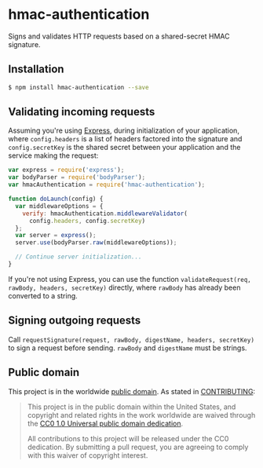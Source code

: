 # hmac-authentication

Signs and validates HTTP requests based on a shared-secret HMAC signature.

## Installation

```sh
$ npm install hmac-authentication --save
```

## Validating incoming requests

Assuming you're using [Express](https://www.npmjs.com/package/express), during
initialization of your application, where `config.headers` is a list of
headers factored into the signature and `config.secretKey` is the shared
secret between your application and the service making the request:

```js
var express = require('express');
var bodyParser = require('bodyParser');
var hmacAuthentication = require('hmac-authentication');

function doLaunch(config) {
  var middlewareOptions = {
    verify: hmacAuthentication.middlewareValidator(
      config.headers, config.secretKey)
  };
  var server = express();
  server.use(bodyParser.raw(middlewareOptions));

  // Continue server initialization...
}
```

If you're not using Express, you can use the function `validateRequest(req,
rawBody, headers, secretKey)` directly, where `rawBody` has already been
converted to a string.

## Signing outgoing requests

Call `requestSignature(request, rawBody, digestName, headers, secretKey)` to
sign a request before sending. `rawBody` and `digestName` must be strings.

## Public domain

This project is in the worldwide [public domain](LICENSE.md). As stated in [CONTRIBUTING](CONTRIBUTING.md):

> This project is in the public domain within the United States, and copyright and related rights in the work worldwide are waived through the [CC0 1.0 Universal public domain dedication](https://creativecommons.org/publicdomain/zero/1.0/).
>
> All contributions to this project will be released under the CC0
>dedication. By submitting a pull request, you are agreeing to comply
>with this waiver of copyright interest.
